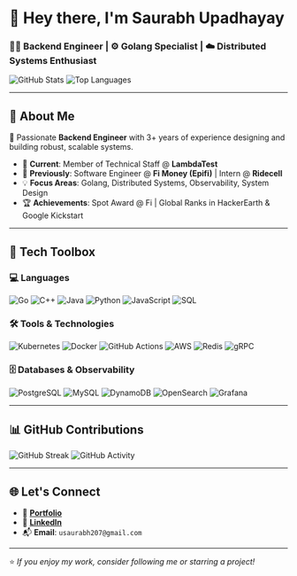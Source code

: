 # 👋 Hey there, I'm Saurabh Upadhayay

### 🧑‍💻 Backend Engineer | ⚙️ Golang Specialist | ☁️ Distributed Systems Enthusiast

![GitHub Stats](https://github-readme-stats.vercel.app/api?username=i-s0nic&show_icons=true&theme=radical)
![Top Languages](https://github-readme-stats.vercel.app/api/top-langs/?username=i-s0nic&layout=compact&theme=radical&langs_count=8)

---

## 💼 About Me

🎯 Passionate **Backend Engineer** with 3+ years of experience designing and building robust, scalable systems.

- 🧩 **Current**: Member of Technical Staff @ **LambdaTest**
- 📍 **Previously**: Software Engineer @ **Fi Money (Epifi)** | Intern @ **Ridecell**
- 💡 **Focus Areas**: Golang, Distributed Systems, Observability, System Design
- 🏆 **Achievements**: Spot Award @ Fi | Global Ranks in HackerEarth & Google Kickstart

---

## 🧰 Tech Toolbox

### 💻 Languages
<p>
  <img alt="Go" src="https://img.shields.io/badge/Go-00ADD8?style=flat-square&logo=go&logoColor=white"/>
  <img alt="C++" src="https://img.shields.io/badge/C++-00599C?style=flat-square&logo=c%2B%2B&logoColor=white"/>
  <img alt="Java" src="https://img.shields.io/badge/Java-ED8B00?style=flat-square&logo=java&logoColor=white"/>
  <img alt="Python" src="https://img.shields.io/badge/Python-3776AB?style=flat-square&logo=python&logoColor=white"/>
  <img alt="JavaScript" src="https://img.shields.io/badge/JavaScript-F7DF1E?style=flat-square&logo=javascript&logoColor=black"/>
  <img alt="SQL" src="https://img.shields.io/badge/SQL-336791?style=flat-square&logo=postgresql&logoColor=white"/>
</p>

### 🛠️ Tools & Technologies
<p>
  <img alt="Kubernetes" src="https://img.shields.io/badge/Kubernetes-326CE5?style=flat-square&logo=kubernetes&logoColor=white"/>
  <img alt="Docker" src="https://img.shields.io/badge/Docker-2496ED?style=flat-square&logo=docker&logoColor=white"/>
  <img alt="GitHub Actions" src="https://img.shields.io/badge/GitHub_Actions-2088FF?style=flat-square&logo=github-actions&logoColor=white"/>
  <img alt="AWS" src="https://img.shields.io/badge/AWS-232F3E?style=flat-square&logo=amazon-aws&logoColor=white"/>
  <img alt="Redis" src="https://img.shields.io/badge/Redis-DC382D?style=flat-square&logo=redis&logoColor=white"/>
  <img alt="gRPC" src="https://img.shields.io/badge/gRPC-4A154B?style=flat-square&logo=grpc&logoColor=white"/>
</p>

### 🗄️ Databases & Observability
<p>
  <img alt="PostgreSQL" src="https://img.shields.io/badge/PostgreSQL-336791?style=flat-square&logo=postgresql&logoColor=white"/>
  <img alt="MySQL" src="https://img.shields.io/badge/MySQL-4479A1?style=flat-square&logo=mysql&logoColor=white"/>
  <img alt="DynamoDB" src="https://img.shields.io/badge/DynamoDB-4053D6?style=flat-square&logo=amazon-dynamodb&logoColor=white"/>
  <img alt="OpenSearch" src="https://img.shields.io/badge/OpenSearch-005EB8?style=flat-square&logo=opensearch&logoColor=white"/>
  <img alt="Grafana" src="https://img.shields.io/badge/Grafana-F46800?style=flat-square&logo=grafana&logoColor=white"/>
</p>

---

## 📊 GitHub Contributions

![GitHub Streak](https://streak-stats.demolab.com?user=i-s0nic&theme=radical&hide_border=true)
![GitHub Activity](https://github-profile-summary-cards.vercel.app/api/cards/profile-details?username=i-s0nic&theme=radical)

---

## 🌐 Let's Connect

- 🔗 [**Portfolio**](https://i-s0nic.github.io/knowme/)
- 💼 [**LinkedIn**](https://www.linkedin.com/in/is0nic/)
- 📬 **Email**: `usaurabh207@gmail.com`

---

⭐️ *If you enjoy my work, consider following me or starring a project!*
